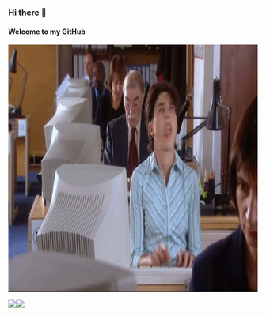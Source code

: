 ### Hi there 👋

#### Welcome to my GitHub


<img src="./home1.gif" width=100% height="500"></img>
<!--
**smallprogram/smallprogram** is a ✨ _special_ ✨ repository because its `README.md` (this file) appears on your GitHub profile.

Here are some ideas to get you started:

- 🔭 I’m currently working on ...
- 🌱 I’m currently learning ...
- 👯 I’m looking to collaborate on ...
- 🤔 I’m looking for help with ...
- 💬 Ask me about ...
- 📫 How to reach me: ...
- 😄 Pronouns: ...
- ⚡ Fun fact: ...
-->

<!-- ![zhusir's github stats](https://github-readme-stats.vercel.app/api?username=smallprogram&show_icons=true&count_private=true)  ![Top Langs](https://github-readme-stats.vercel.app/api/top-langs/?username=smallprogram) -->

<a>
  <img align="left" src="https://github-readme-stats.vercel.app/api?username=smallprogram&show_icons=true&count_private=true" />
</a>
<a>
  <img align="left" src="https://github-readme-stats.vercel.app/api/top-langs/?username=smallprogram" />
</a>
